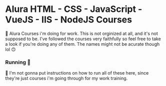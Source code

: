# Alura HTML - CSS - JavaScript - VueJS - IIS - NodeJS Courses
📝 Alura Courses i'm doing for work. This is not orginized at all, and it's not supposed to be. I've followed the courses very faithfully so feel free to take a look if you're doing any of them. The names might not be acurate though lol 🙃

### Running :japanese_ogre:

:clown_face: I'm not gonna put instructions on how to run all of these here, since they're just courses i'm going through for my work training. 
